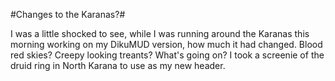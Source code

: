 #Changes to the Karanas?#

I was a little shocked to see, while I was running around the Karanas this morning working on my DikuMUD version, how much it had changed. Blood red skies? Creepy looking treants? What's going on? I took a screenie of the druid ring in North Karana to use as my new header.
